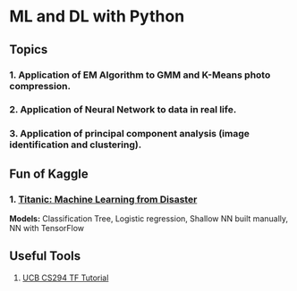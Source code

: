 # ML and DL with Python 
## Topics 
### 1. Application of EM Algorithm to GMM and K-Means photo compression.
### 2. Application of Neural Network to data in real life.
### 3. Application of principal component analysis (image identification and clustering).
## Fun of Kaggle
### 1. [Titanic: Machine Learning from Disaster](https://www.kaggle.com/c/titanic/overview) 
**Models:** Classification Tree, Logistic regression, Shallow NN built manually, NN with TensorFlow
## Useful Tools
1. [UCB CS294 TF Tutorial](https://nbviewer.jupyter.org/url/rail.eecs.berkeley.edu/deeprlcourse-fa18/static/misc/TF_lecture.ipynb)
